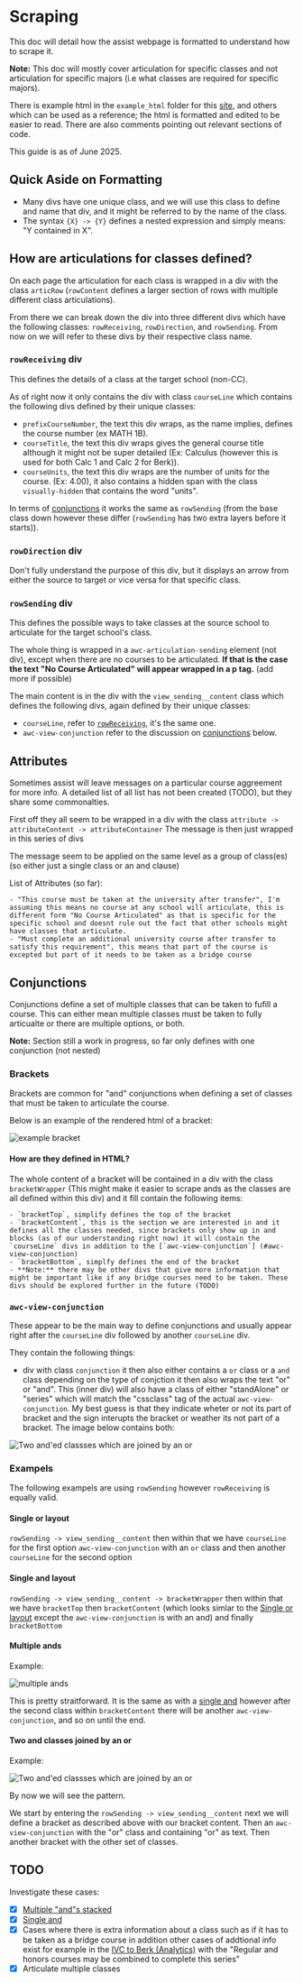 # Scraping

This doc will detail how the assist webpage is formatted to understand how to scrape it.

**Note:** This doc will mostly cover articulation for specific classes and not articulation for specific majors (i.e what classes are required for specific majors).

There is example html in the `example_html` folder for this [site](https://assist.org/transfer/results?year=75&institution=79&agreement=124&agreementType=from&viewAgreementsOptions=true&view=agreement&viewBy=major&viewSendingAgreements=false&viewByKey=75%2F124%2Fto%2F79%2FMajor%2F23d79a84-d16c-4b58-7dee-08dcb87d5deb), and others which can be used as a reference; the html is formatted and edited to be easier to read. There are also comments pointing out relevant sections of code.

This guide is as of June 2025.

## Quick Aside on Formatting

- Many divs have one unique class, and we will use this class to define and name that div, and it might be referred to by the name of the class.
- The syntax `{X} -> {Y}` defines a nested expression and simply means: "Y contained in X".

## How are articulations for classes defined?

On each page the articulation for each class is wrapped in a div with the class `articRow` (`rowContent` defines a larger section of rows with multiple different class articulations).

From there we can break down the div into three different divs which have the following classes: `rowReceiving`, `rowDirection`, and `rowSending`. From now on we will refer to these divs by their respective class name.

### `rowReceiving` div

This defines the details of a class at the target school (non-CC).

As of right now it only contains the div with class `courseLine` which contains the following divs defined by their unique classes:

- `prefixCourseNumber`, the text this div wraps, as the name implies, defines the course number (ex MATH 1B).
- `courseTitle`, the text this div wraps gives the general course title although it might not be super detailed (Ex: Calculus (however this is used for both Calc 1 and Calc 2 for Berk)).
- `courseUnits`, the text this div wraps are the number of units for the course. (Ex: 4.00), it also contains a hidden span with the class `visually-hidden` that contains the word "units".

In terms of [conjunctions](#conjunctions) it works the same as `rowSending` (from the base class down however these differ (`rowSending` has two extra layers before it starts)).

### `rowDirection` div

Don't fully understand the purpose of this div, but it displays an arrow from either the source to target or vice versa for that specific class.

### `rowSending` div

This defines the possible ways to take classes at the source school to articulate for the target school's class.

The whole thing is wrapped in a `awc-articulation-sending` element (not div), except when there are no courses to be articulated. **If that is the case the text "No Course Articulated" will appear wrapped in a p tag.** (add more if possible)

The main content is in the div with the `view_sending__content` class which defines the following divs, again defined by their unique classes:

- `courseLine`, refer to [`rowReceiving`](#rowreceiving-div), it's the same one.
- `awc-view-conjunction` refer to the discussion on [conjunctions](#conjunctions) below.

## Attributes

Sometimes assist will leave messages on a particular course aggreement for more info. A detailed list of all list has not been created (TODO), but they share some commonalties.

First off they all seem to be wrapped in a div with the class `attribute -> attributeContent -> attributeContainer`
The message is then just wrapped in this series of divs

The message seem to be applied on the same level as a group of class(es) (so either just a single class or an and clause)

List of Attributes (so far):

    - "This course must be taken at the university after transfer", I'm assuming this means no course at any school will articulate, this is different form "No Course Articulated" as that is specific for the specific school and doesnt rule out the fact that other schools might have classes that articulate.
    - "Must complete an additional university course after transfer to satisfy this requirement", this means that part of the course is excepted but part of it needs to be taken as a bridge course

## Conjunctions

Conjunctions define a set of multiple classes that can be taken to fufill a course. This can either mean multiple classes must be taken to fully articualte or there are multiple options, or both.

**Note:** Section still a work in progress, so far only defines with one conjunction (not nested)

### Brackets

Brackets are common for "and" conjunctions when defining a set of classes that must be taken to articulate the course.

Below is an example of the rendered html of a bracket:

![example bracket](images/bracket_example.png)

#### How are they defined in HTML?

The whole content of a bracket will be contained in a div with the class `bracketWrapper` (This might make it easier to scrape ands as the classes are all defined within this div) and it fill contain the following items:

    - `bracketTop`, simplify defines the top of the bracket
    - `bracketContent`, this is the section we are interested in and it defines all the classes needed, since brackets only show up in and blocks (as of our understanding right now) it will contain the `courseLine` divs in addition to the [`awc-view-conjunction`] (#awc-view-conjunction)
    - `bracketBottom`, simplfy defines the end of the bracket
    - **Note:** there may be other divs that give more information that might be important like if any bridge courses need to be taken. These divs should be explored further in the future (TODO)

### `awc-view-conjunction`

These appear to be the main way to define conjunctions and usually appear right after the `courseLine` div followed by another `courseLine` div.

They contain the following things:

- div with class `conjunction` it then also either contains a `or` class or a `and` class depending on the type of conjction it then also wraps the text "or" or "and". This (inner div) will also have a class of either "standAlone" or "series" which will match the "cssclass" tag of the actual `awc-view-conjunction`. My best guess is that they indicate wheter or not its part of bracket and the sign interupts the bracket or weather its not part of a bracket. The image below contains both:

![Two and'ed classses which are joined by an or](images/one_or_with_two_ands.png)

### Exampels

The following exampels are using `rowSending` however `rowReceiving` is equally valid.

#### Single or layout

`rowSending -> view_sending__content` then within that we have `courseLine` for the first option `awc-view-conjunction` with an `or` class and then another `courseLine` for the second option

#### Single and layout

`rowSending -> view_sending__content -> bracketWrapper` then within that we have `bracketTop` then `bracketContent` (which looks simlar to the [Single or layout](#single-or-layout) except the `awc-view-conjunction` is with an and) and finally `bracketBottom`

#### Multiple ands

Example:

![multiple ands](images/multiple_ands.png)

This is pretty straitforward. It is the same as with a [single and](#single-and-layout) however after the second class within `bracketContent` there will be another `awc-view-conjunction`, and so on until the end.

#### Two and classes joined by an or

Example:

![Two and'ed classses which are joined by an or](images/one_or_with_two_ands.png)

By now we will see the pattern.

We start by entering the `rowSending -> view_sending__content` next we will define a bracket as described above with our bracket content. Then an `awc-view-conjunction` with the "or" class and containing "or" as text. Then another bracket with the other set of classes.

## TODO

Investigate these cases:

- [x] [Multiple "and"s stacked](https://assist.org/transfer/results?year=75&institution=79&agreement=105&agreementType=from&viewAgreementsOptions=true&view=agreement&viewBy=major&viewSendingAgreements=false&viewByKey=75%2F105%2Fto%2F79%2FMajor%2F3600bdbe-e56c-4bb8-7e00-08dcb87d5deb)
- [x] [Single and](https://assist.org/transfer/results?year=75&institution=79&agreement=121&agreementType=from&viewAgreementsOptions=true&view=agreement&viewBy=major&viewSendingAgreements=false&viewByKey=75%2F121%2Fto%2F79%2FMajor%2F6419da5a-b4fd-4922-7ddb-08dcb87d5deb)
- [x] Cases where there is extra information about a class such as if it has to be taken as a bridge course in addition other cases of addtional info exist for example in the [IVC to Berk (Analytics)](https://assist.org/transfer/results?year=75&institution=79&agreement=124&agreementType=from&viewAgreementsOptions=true&view=agreement&viewBy=major&viewSendingAgreements=false&viewByKey=75%2F124%2Fto%2F79%2FMajor%2F23d79a84-d16c-4b58-7dee-08dcb87d5deb) with the "Regular and honors courses may be combined to complete this series"
- [x] Articulate multiple classes
